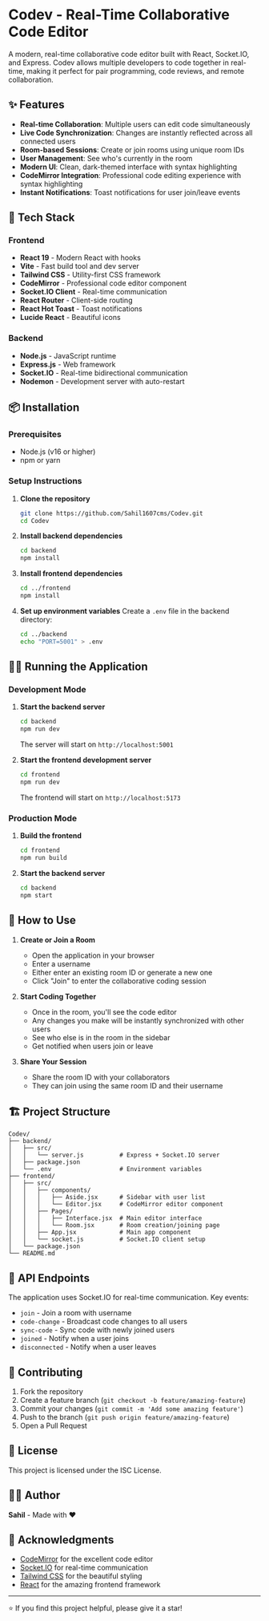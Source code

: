 # Codev - Real-Time Collaborative Code Editor

A modern, real-time collaborative code editor built with React, Socket.IO, and Express. Codev allows multiple developers to code together in real-time, making it perfect for pair programming, code reviews, and remote collaboration.

## ✨ Features

- **Real-time Collaboration**: Multiple users can edit code simultaneously
- **Live Code Synchronization**: Changes are instantly reflected across all connected users
- **Room-based Sessions**: Create or join rooms using unique room IDs
- **User Management**: See who's currently in the room
- **Modern UI**: Clean, dark-themed interface with syntax highlighting
- **CodeMirror Integration**: Professional code editing experience with syntax highlighting
- **Instant Notifications**: Toast notifications for user join/leave events

## 🚀 Tech Stack

### Frontend
- **React 19** - Modern React with hooks
- **Vite** - Fast build tool and dev server
- **Tailwind CSS** - Utility-first CSS framework
- **CodeMirror** - Professional code editor component
- **Socket.IO Client** - Real-time communication
- **React Router** - Client-side routing
- **React Hot Toast** - Toast notifications
- **Lucide React** - Beautiful icons

### Backend
- **Node.js** - JavaScript runtime
- **Express.js** - Web framework
- **Socket.IO** - Real-time bidirectional communication
- **Nodemon** - Development server with auto-restart

## 📦 Installation

### Prerequisites
- Node.js (v16 or higher)
- npm or yarn

### Setup Instructions

1. **Clone the repository**
   ```bash
   git clone https://github.com/Sahil1607cms/Codev.git
   cd Codev
   ```

2. **Install backend dependencies**
   ```bash
   cd backend
   npm install
   ```

3. **Install frontend dependencies**
   ```bash
   cd ../frontend
   npm install
   ```

4. **Set up environment variables**
   Create a `.env` file in the backend directory:
   ```bash
   cd ../backend
   echo "PORT=5001" > .env
   ```

## 🏃‍♂️ Running the Application

### Development Mode

1. **Start the backend server**
   ```bash
   cd backend
   npm run dev
   ```
   The server will start on `http://localhost:5001`

2. **Start the frontend development server**
   ```bash
   cd frontend
   npm run dev
   ```
   The frontend will start on `http://localhost:5173`

### Production Mode

1. **Build the frontend**
   ```bash
   cd frontend
   npm run build
   ```

2. **Start the backend server**
   ```bash
   cd backend
   npm start
   ```

## 🎯 How to Use

1. **Create or Join a Room**
   - Open the application in your browser
   - Enter a username
   - Either enter an existing room ID or generate a new one
   - Click "Join" to enter the collaborative coding session

2. **Start Coding Together**
   - Once in the room, you'll see the code editor
   - Any changes you make will be instantly synchronized with other users
   - See who else is in the room in the sidebar
   - Get notified when users join or leave

3. **Share Your Session**
   - Share the room ID with your collaborators
   - They can join using the same room ID and their username

## 🏗️ Project Structure

```
Codev/
├── backend/
│   ├── src/
│   │   └── server.js          # Express + Socket.IO server
│   ├── package.json
│   └── .env                   # Environment variables
├── frontend/
│   ├── src/
│   │   ├── components/
│   │   │   ├── Aside.jsx      # Sidebar with user list
│   │   │   └── Editor.jsx     # CodeMirror editor component
│   │   ├── Pages/
│   │   │   ├── Interface.jsx  # Main editor interface
│   │   │   └── Room.jsx       # Room creation/joining page
│   │   ├── App.jsx            # Main app component
│   │   └── socket.js          # Socket.IO client setup
│   └── package.json
└── README.md
```

## 🔧 API Endpoints

The application uses Socket.IO for real-time communication. Key events:

- `join` - Join a room with username
- `code-change` - Broadcast code changes to all users
- `sync-code` - Sync code with newly joined users
- `joined` - Notify when a user joins
- `disconnected` - Notify when a user leaves

## 🤝 Contributing

1. Fork the repository
2. Create a feature branch (`git checkout -b feature/amazing-feature`)
3. Commit your changes (`git commit -m 'Add some amazing feature'`)
4. Push to the branch (`git push origin feature/amazing-feature`)
5. Open a Pull Request

## 📝 License

This project is licensed under the ISC License.

## 👨‍💻 Author

**Sahil** - Made with ❤️

## 🙏 Acknowledgments

- [CodeMirror](https://codemirror.net/) for the excellent code editor
- [Socket.IO](https://socket.io/) for real-time communication
- [Tailwind CSS](https://tailwindcss.com/) for the beautiful styling
- [React](https://reactjs.org/) for the amazing frontend framework

---

⭐ If you find this project helpful, please give it a star!